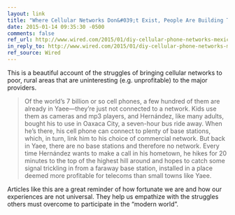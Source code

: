 ```yaml
---
layout: link
title: "Where Cellular Networks Don&#039;t Exist, People Are Building Their Own"
date: 2015-01-14 09:35:30 -0500
comments: false
ref_url: http://www.wired.com/2015/01/diy-cellular-phone-networks-mexico/
in_reply_to: http://www.wired.com/2015/01/diy-cellular-phone-networks-mexico/
ref_source: Wired
---
```


This is a beautiful account of the struggles of bringing cellular networks to poor, rural areas that are uninteresting (e.g. unprofitable) to the major providers.

> Of the world’s 7 billion or so cell phones, a few hundred of them are already in Yaee—they’re just not connected to a network. Kids use them as cameras and mp3 players, and Hernández, like many adults, bought his to use in Oaxaca City, a seven-hour bus ride away. When he’s there, his cell phone can connect to plenty of base stations, which, in turn, link him to his choice of commercial network. But back in Yaee, there are no base stations and therefore no network. Every time Hernández wants to make a call in his hometown, he hikes for 20 minutes to the top of the highest hill around and hopes to catch some signal trickling in from a faraway base station, installed in a place deemed more profitable for telecoms than small towns like Yaee.

Articles like this are a great reminder of how fortunate we are and how our experiences are not universal. They help us empathize with the struggles others must overcome to participate in the “modern world”.
